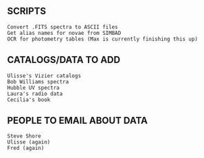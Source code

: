 SCRIPTS
--------------
	Convert .FITS spectra to ASCII files
	Get alias names for novae from SIMBAD
	OCR for photometry tables (Max is currently finishing this up)






CATALOGS/DATA TO ADD
--------------
	Ulisse's Vizier catalogs
	Bob Williams spectra
	Hubble UV spectra
	Laura's radio data
	Cecilia's book



PEOPLE TO EMAIL ABOUT DATA
--------------
	Steve Shore
	Ulisse (again)
	Fred (again)
